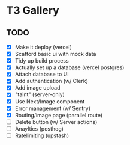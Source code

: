 # T3 Gallery

## TODO

- [x] Make it deploy (vercel)
- [x] Scafford basic ui with mock data
- [x] Tidy up build process
- [x] Actually set up a database (vercel postgres) 
- [x] Attach database to UI
- [x] Add authentication (w/ Clerk)
- [x] Add image upload
- [x] "taint" (server-only)
- [x] Use Next/Image component
- [x] Error management (w/ Sentry)
- [x] Routing/image page (parallel route)
- [ ] Delete button (w/ Server actions)
- [ ] Anayltics (posthog)
- [ ] Ratelimiting (upstash)
